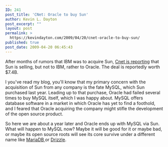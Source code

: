 ```yaml
---
ID: 241
post_title: 'CNet: Oracle to buy Sun'
author: Kevin L. Dayton
post_excerpt: ""
layout: post
permalink: >
  https://kevindayton.com/2009/04/20/cnet-oracle-to-buy-sun/
published: true
post_date: 2009-04-20 06:45:43
---
```

After months of rumors that IBM was to acquire Sun, <a title="http://news.cnet.com/8301-1001_3-10223044-92.html?part=rss&amp;subj=news&amp;tag=2547-1_3-0-20" href="http://news.cnet.com/8301-1001_3-10223044-92.html?part=rss&amp;subj=news&amp;tag=2547-1_3-0-20" target="_blank">Cnet is reporting</a> that Sun is selling, but not to IBM, rather to Oracle.  The deal is reportedly worth $7.4B.

I you've read my blog, you'll know that my primary concern with the acquisition of Sun from any company is the fate MySQL, which Sun purchased last year.  Leading up to that purchase, Oracle had failed several times to buy MySQL itself, which I was happy about.  MySQL offers database software in a market in which Oracle has yet to find a foothold, and I feared that Oracle acquiring the company might stifle the development of the open source product.

So here we are about a year later and Oracle ends up with MySQL via Sun.  What will happen to MySQL now?  Maybe it will be good for it or maybe bad, or maybe its open source roots will see its core survive under a different name like <a title="http://askmonty.org/wiki/index.php/MariaDB" href="http://askmonty.org/wiki/index.php/MariaDB" target="_blank">MariaDB </a>or <a title="https://launchpad.net/drizzle" href="https://launchpad.net/drizzle" target="_blank">Drizzle</a>.